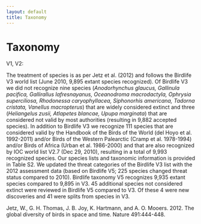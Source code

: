 ```yaml
---
layout: default
title: Taxonomy
---
```


Taxonomy
========
V1, V2:

The treatment of species is as per Jetz et al. (2012) and follows the Birdlife V3 world list (June 2010, 9,895 extant species recognized). Of Birdlife V3 we did not recognize nine species (_Anodorhynchus glaucus, Gallinula pacifica, Gallirallus lafresnayanus, Oceanodroma macrodactyla, Ophrysia superciliosa, Rhodonessa caryophyllacea, Siphonorhis americana, Tadorna cristata, Vanellus macropterus_) that are widely considered extinct and three (_Heliangelus zusii, Atlapetes blancae, Upupa marginata_) that are considered not valid by most authorities (resulting in 9,882 accepted species). In addition to Birdlife V3 we recognize 111 species that are considered valid by the Handbook of the Birds of the World (del Hoyo et al. 1992-2011) and/or Birds of the Western Palearctic (Cramp et al. 1978-1994) and/or Birds of Africa (Urban et al. 1986-2000) and that are also recognized by IOC world list V2.7 (Dec 29, 2010), resulting in a total of 9,993 recognized species. Our species lists and taxonomic information is provided in Table S2. We updated the threat categories of the Birdlife V3 list with the 2012 assessment data (based on Birdlife V5; 225 species changed threat status compared to 2010). Birdlife taxonomy V5 recognizes 9,935 extant species compared to 9,895 in V3. 45 additional species not considered extinct were reviewed in Birdlife V5 compared to V3. Of these 4 were new discoveries and 41 were splits from species in V3.


Jetz, W., G. H. Thomas, J. B. Joy, K. Hartmann, and A. O. Mooers. 2012. The global diversity of birds in space and time. Nature 491:444-448.